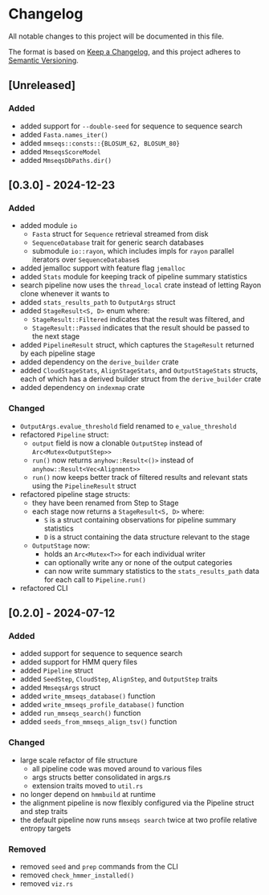 # Changelog
All notable changes to this project will be documented in this file.

The format is based on [Keep a Changelog](https://keepachangelog.com/en/1.0.0/),
and this project adheres to [Semantic Versioning](https://semver.org/spec/v2.0.0.html).

<!---
## [Unreleased]
### Added
### Changed
### Deprecated
### Removed
### Fixed
### Security
-->

## [Unreleased]

### Added
- added support for `--double-seed` for sequence to sequence search
- added `Fasta.names_iter()`
- added `mmseqs::consts::{BLOSUM_62, BLOSUM_80}`
- added `MmseqsScoreModel`
- added `MmseqsDbPaths.dir()`

## [0.3.0] - 2024-12-23

### Added

- added module `io`
    - `Fasta` struct for `Sequence` retrieval streamed from disk
    - `SequenceDatabase` trait for generic search databases
    - submodule `io::rayon`, which includes impls for `rayon` parallel iterators over `SequenceDatabase`s
- added jemalloc support with feature flag `jemalloc`
- added `Stats` module for keeping track of pipeline summary statistics
- search pipeline now uses the `thread_local` crate instead of letting Rayon clone whenever it wants to
- added `stats_results_path` to `OutputArgs` struct
- added `StageResult<S, D>` enum where:
    - `StageResult::Filtered` indicates that the result was filtered, and
    - `StageResult::Passed` indicates that the result should be passed to the next stage
- added `PipelineResult` struct, which captures the `StageResult` returned by each pipeline stage
- added dependency on the `derive_builder` crate
- added `CloudStageStats`, `AlignStageStats`, and `OutputStageStats` structs, each of which has a derived builder struct from the `derive_builder` crate
- added dependency on `indexmap` crate


### Changed

- `OutputArgs.evalue_threshold` field renamed to `e_value_threshold`
- refactored `Pipeline` struct:
    - `output` field is now a clonable `OutputStep` instead of `Arc<Mutex<OutputStep>>`
    - `run()` now returns `anyhow::Result<()>` instead of `anyhow::Result<Vec<Alignment>>`
    - `run()` now keeps better track of filtered results and relevant stats using the `PipelineResult` struct
- refactored pipeline stage structs:
    - they have been renamed from Step to Stage
    - each stage now returns a `StageResult<S, D>` where:
        - `S` is a struct containing observations for pipeline summary statistics
        - `D` is a struct containing the data structure relevant to the stage
    - `OutputStage` now:
        - holds an `Arc<Mutex<T>>` for each individual writer
        - can optionally write any or none of the output categories
        - can now write summary statistics to the `stats_results_path` data for each call to `Pipeline.run()`
- refactored CLI


## [0.2.0] - 2024-07-12

### Added

- added support for sequence to sequence search
- added support for HMM query files
- added `Pipeline` struct
- added `SeedStep`, `CloudStep`, `AlignStep`, and `OutputStep` traits
- added `MmseqsArgs` struct
- added `write_mmseqs_database()` function
- added `write_mmseqs_profile_database()` function
- added `run_mmseqs_search()` function
- added `seeds_from_mmseqs_align_tsv()` function


### Changed

- large scale refactor of file structure
    - all pipeline code was moved around to various files
    - args structs better consolidated in args.rs
    - extension traits moved to `util.rs`
- no longer depend on `hmmbuild` at runtime
- the alignment pipeline is now flexibly configured via the Pipeline struct and step traits
- the default pipeline now runs `mmseqs search` twice at two profile relative entropy targets

### Removed

- removed `seed` and `prep` commands from the CLI
- removed `check_hmmer_installed()`
- removed `viz.rs`

